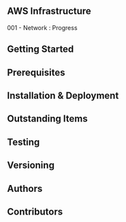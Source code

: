 ## AWS Infrastructure

001 - Network : Progress

## Getting Started

## Prerequisites

## Installation & Deployment

## Outstanding Items

## Testing

## Versioning

## Authors

## Contributors
